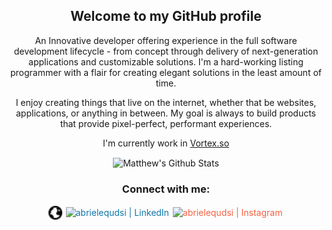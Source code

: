 <div align="center">
<h2>Welcome to my GitHub profile</h2>
</div>

<div align="center">

An Innovative developer offering experience in the full software development lifecycle - from concept through delivery of next-generation applications and customizable solutions. I'm a hard-working listing programmer with a flair for creating elegant solutions in the least amount of time.

</div>

<div align="center">

I enjoy creating things that live on the internet, whether that be websites, applications, or anything in between. My goal is always to build products that provide pixel-perfect, performant experiences.

<p>I'm currently work in <a href="https://www.vortex.so/" target="_blank">Vortex.so</a></p>

</div>

<div align="center">

<img align="center" src="https://github-readme-stats.vercel.app/api?username=mattfreire&&show_icons=true&title_color=161e2e&icon_color=31c48d&text_color=4b5563&bg_color=f4f5f7" alt="Matthew's Github Stats">

<br>




### Connect with me:

<img align="center" style="margin-right:2px;color:" alt="abrielequdsi.com" width="22px" src="https://raw.githubusercontent.com/iconic/open-iconic/master/svg/globe.svg" href="https://www.abrielequdsi.com/"/>
<img align="center" style="margin-right:2px;color:#0e76a8" alt="abrielequdsi | LinkedIn" width="22px" src="https://cdn.jsdelivr.net/npm/simple-icons@v3/icons/linkedin.svg" href="https://www.linkedin.com/in/abriele-qudsi-1516821b0/"/>
<img align="center" style="margin-right:2px;color:#F56040;" alt="abrielequdsi | Instagram" width="22px" src="https://cdn.jsdelivr.net/npm/simple-icons@v3/icons/instagram.svg" href="https://www.instagram.com/abrielequdsi/" />


</div>

